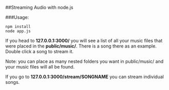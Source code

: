 ##Streaming Audio with node.js

###Usage:

	npm install
	node app.js

If you head to **127.0.0.1:3000/** you will see a list of all your music files that were placed in the **public/music/**. There is a song there as an example. Double click a song to stream it.

Note: you can place as many nested folders you want in public/music/ and your music files will all be found.

If you go to **127.0.0.1:3000/stream/SONGNAME** you can stream individual songs.

